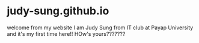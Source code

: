 # judy-sung.github.io
welcome from my website
I am Judy Sung from IT club at Payap University and it's my first time here!! HOw's yours???????
